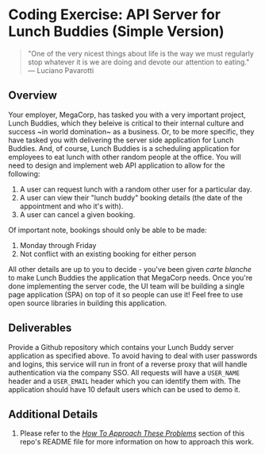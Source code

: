 # Coding Exercise: API Server for Lunch Buddies (Simple Version)

> "One of the very nicest things about life is the way we must regularly stop whatever it is we are doing and devote our attention to eating." ― Luciano Pavarotti


## Overview

Your employer, MegaCorp, has tasked you with a very important project, Lunch Buddies, which they beleive is critical to their internal culture and success ~in world domination~ as a business.
Or, to be more specific, they have tasked you with delivering the server side application for Lunch Buddies.
And, of course, Lunch Buddies is a scheduling application for employees to eat lunch with other random people at the office.
You will need to design and implement web API application to allow for the following:

1. A user can request lunch with a random other user for a particular day.
2. A user can view their "lunch buddy" booking details (the date of the appointment and who it's with).
3. A user can cancel a given booking.

Of important note, bookings should only be able to be made:

1. Monday through Friday
2. Not conflict with an existing booking for either person

All other details are up to you to decide - you've been given *carte blanche* to make Lunch Buddies the application that MegaCorp needs.
Once you're done implementing the server code, the UI team will be building a single page application (SPA) on top of it so people can use it!
Feel free to use open source libraries in building this application.

## Deliverables

Provide a Github repository which contains your Lunch Buddy server application as specified above.
To avoid having to deal with user passwords and logins, this service will run in front of a reverse proxy that will handle authentication via the company SSO.
All requests will have a `USER_NAME` header and a `USER_EMAIL` header which you can identify them with.
The application should have 10 default users which can be used to demo it.

## Additional Details

1. Please refer to the [*How To Approach These Problems*](../README.md#how-to-approach-these-problems) section of this repo's README file for more information on how to approach this work.
